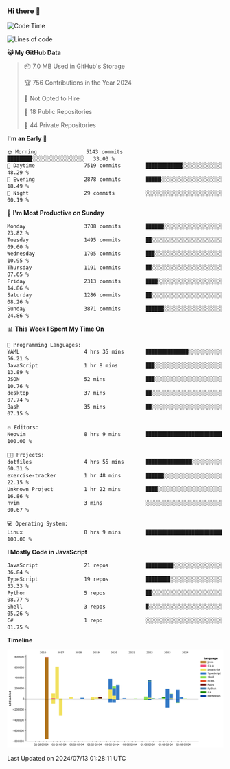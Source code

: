 ### Hi there 👋

<!--
**Clumsy-Coder/Clumsy-Coder** is a ✨ _special_ ✨ repository because its `README.md` (this file) appears on your GitHub profile.

Here are some ideas to get you started:

- 🔭 I’m currently working on ...
- 🌱 I’m currently learning ...
- 👯 I’m looking to collaborate on ...
- 🤔 I’m looking for help with ...
- 💬 Ask me about ...
- 📫 How to reach me: ...
- 😄 Pronouns: ...
- ⚡ Fun fact: ...
-->

<!-- anmol098/waka-readme-stats -->
<!--START_SECTION:waka-->
![Code Time](http://img.shields.io/badge/Code%20Time-828%20hrs%2055%20mins-blue)

![Lines of code](https://img.shields.io/badge/From%20Hello%20World%20I%27ve%20Written-3.4%20million%20lines%20of%20code-blue)

**🐱 My GitHub Data** 

> 📦 7.0 MB Used in GitHub's Storage 
 > 
> 🏆 756 Contributions in the Year 2024
 > 
> 🚫 Not Opted to Hire
 > 
> 📜 18 Public Repositories 
 > 
> 🔑 44 Private Repositories 
 > 
**I'm an Early 🐤** 

```text
🌞 Morning                5143 commits        ████████░░░░░░░░░░░░░░░░░   33.03 % 
🌆 Daytime                7519 commits        ████████████░░░░░░░░░░░░░   48.29 % 
🌃 Evening                2878 commits        █████░░░░░░░░░░░░░░░░░░░░   18.49 % 
🌙 Night                  29 commits          ░░░░░░░░░░░░░░░░░░░░░░░░░   00.19 % 
```
📅 **I'm Most Productive on Sunday** 

```text
Monday                   3708 commits        ██████░░░░░░░░░░░░░░░░░░░   23.82 % 
Tuesday                  1495 commits        ██░░░░░░░░░░░░░░░░░░░░░░░   09.60 % 
Wednesday                1705 commits        ███░░░░░░░░░░░░░░░░░░░░░░   10.95 % 
Thursday                 1191 commits        ██░░░░░░░░░░░░░░░░░░░░░░░   07.65 % 
Friday                   2313 commits        ████░░░░░░░░░░░░░░░░░░░░░   14.86 % 
Saturday                 1286 commits        ██░░░░░░░░░░░░░░░░░░░░░░░   08.26 % 
Sunday                   3871 commits        ██████░░░░░░░░░░░░░░░░░░░   24.86 % 
```


📊 **This Week I Spent My Time On** 

```text
💬 Programming Languages: 
YAML                     4 hrs 35 mins       ██████████████░░░░░░░░░░░   56.21 % 
JavaScript               1 hr 8 mins         ███░░░░░░░░░░░░░░░░░░░░░░   13.89 % 
JSON                     52 mins             ███░░░░░░░░░░░░░░░░░░░░░░   10.76 % 
desktop                  37 mins             ██░░░░░░░░░░░░░░░░░░░░░░░   07.74 % 
Bash                     35 mins             ██░░░░░░░░░░░░░░░░░░░░░░░   07.15 % 

🔥 Editors: 
Neovim                   8 hrs 9 mins        █████████████████████████   100.00 % 

🐱‍💻 Projects: 
dotfiles                 4 hrs 55 mins       ███████████████░░░░░░░░░░   60.31 % 
exercise-tracker         1 hr 48 mins        ██████░░░░░░░░░░░░░░░░░░░   22.15 % 
Unknown Project          1 hr 22 mins        ████░░░░░░░░░░░░░░░░░░░░░   16.86 % 
nvim                     3 mins              ░░░░░░░░░░░░░░░░░░░░░░░░░   00.67 % 

💻 Operating System: 
Linux                    8 hrs 9 mins        █████████████████████████   100.00 % 
```

**I Mostly Code in JavaScript** 

```text
JavaScript               21 repos            █████████░░░░░░░░░░░░░░░░   36.84 % 
TypeScript               19 repos            ████████░░░░░░░░░░░░░░░░░   33.33 % 
Python                   5 repos             ██░░░░░░░░░░░░░░░░░░░░░░░   08.77 % 
Shell                    3 repos             █░░░░░░░░░░░░░░░░░░░░░░░░   05.26 % 
C#                       1 repo              ░░░░░░░░░░░░░░░░░░░░░░░░░   01.75 % 
```



**Timeline**

![Lines of Code chart](https://raw.githubusercontent.com/Clumsy-Coder/Clumsy-Coder/main/assets/bar_graph.png)


 Last Updated on 2024/07/13 01:28:11 UTC
<!--END_SECTION:waka-->
